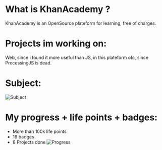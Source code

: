 # What is KhanAcademy ?
KhanAcademy is an OpenSource plateform for learning, free of charges.

# Projects im working on:
Web, since i found it more useful than JS, in this plateform ofc, since ProcessingJS is dead.

# Subject:
![Subject](https://github.com/Alaamimi/Web-Projects-on-KhanAcademy/blob/master/Travel-Web-Page/Src/Screenshot_2020-10-31_02-09-19.png)

# My progress + life points + badges:
- More than 100k life points
- 19 badges 
- 8 Projects done
![Progress](https://github.com/Alaamimi/Web-Projects-on-KhanAcademy/blob/master/Travel-Web-Page/Src/Screenshot_2020-10-31_02-10-29.png)
